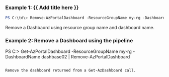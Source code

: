 ### Example 1: {{ Add title here }}
```powershell
PS C:\td\> Remove-AzPortalDashboard -ResourceGroupName my-rg -DashboardName dashbase02
```

Remove a Dashbaord using resource group name and dashboard name.

### Example 2: Remove a Dashboard using the pipeline
PS C:\> Get-AzPortalDashboard -ResourceGroupName my-rg -DashboardName dashbase02 | Remove-AzPortalDashboard
```

Remove the dashboard returned from a Get-AzDashboard call.

